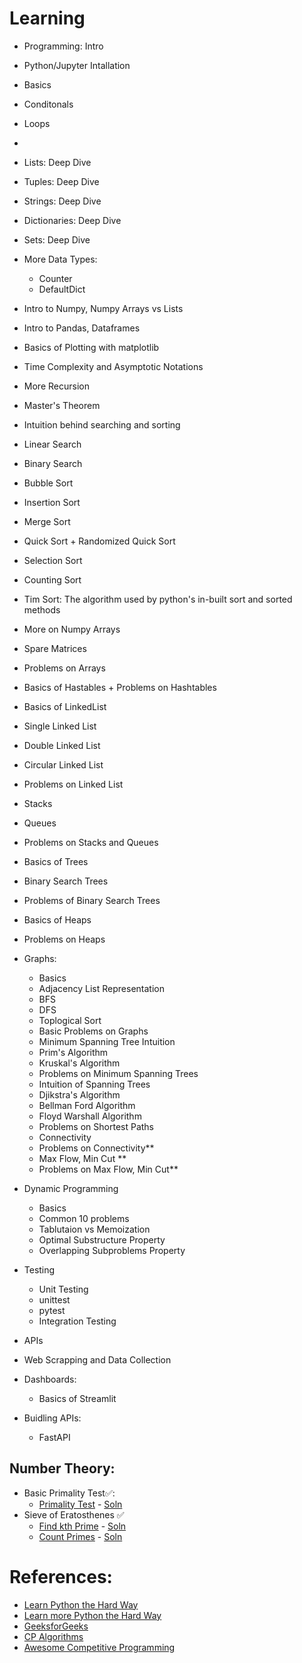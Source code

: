 # Learning


- Programming: Intro
- Python/Jupyter Intallation
- Basics
- Conditonals
- Loops
- 
- Lists: Deep Dive
- Tuples: Deep Dive
- Strings: Deep Dive
- Dictionaries: Deep Dive
- Sets: Deep Dive
- More Data Types:
    - Counter
    - DefaultDict
- Intro to Numpy, Numpy Arrays vs Lists
- Intro to Pandas, Dataframes
- Basics of Plotting with matplotlib
- Time Complexity and Asymptotic Notations
- More Recursion
- Master's Theorem
- Intuition behind searching and sorting
- Linear Search
- Binary Search
- Bubble Sort
- Insertion Sort
- Merge Sort
- Quick Sort + Randomized Quick Sort
- Selection Sort
- Counting Sort
- Tim Sort: The algorithm used by python's in-built sort and sorted methods
- More on Numpy Arrays
- Spare Matrices
- Problems on Arrays
- Basics of Hastables + Problems on Hashtables
- Basics of LinkedList
- Single Linked List
- Double Linked List
- Circular Linked List
- Problems on Linked List
- Stacks
- Queues
- Problems on Stacks and Queues
- Basics of Trees
- Binary Search Trees
- Problems of Binary Search Trees
- Basics of Heaps
- Problems on Heaps
- Graphs: 
    - Basics
    - Adjacency List Representation
    - BFS
    - DFS
    - Toplogical Sort
    - Basic Problems on Graphs
    - Minimum Spanning Tree Intuition
    - Prim's Algorithm
    - Kruskal's Algorithm
    - Problems on Minimum Spanning Trees
    - Intuition of Spanning Trees
    - Djikstra's Algorithm
    - Bellman Ford Algorithm
    - Floyd Warshall Algorithm
    - Problems on Shortest Paths
    - Connectivity
    - Problems on Connectivity**
    - Max Flow, Min Cut **
    - Problems on Max Flow, Min Cut**
- Dynamic Programming
    - Basics
    - Common 10 problems
    - Tablutaion vs Memoization
    - Optimal Substructure Property
    - Overlapping Subproblems Property

- Testing
    - Unit Testing
    - unittest
    - pytest
    - Integration Testing

- APIs

- Web Scrapping and Data Collection

- Dashboards:
    - Basics of Streamlit

- Buidling APIs:
    - FastAPI


## Number Theory:


- Basic Primality Test✅:
    - [Primality Test](https://www.codechef.com/problems/PRB01) - [Soln](./codechef/PRB01.py) 
- Sieve of Eratosthenes ✅
    - [Find kth Prime](https://www.spoj.com/problems/TDKPRIME/) - [Soln](./spoj/TDKPRIME.py)
    - [Count Primes](https://leetcode.com/problems/count-primes/) - [Soln](./leetcode/204.py)

# References:

- [Learn Python the Hard Way](https://www.amazon.com/Learn-Python-Hard-Way-Introduction/dp/0134692888)
- [Learn more Python the Hard Way](https://www.amazon.com/dp/0134123484)
- [GeeksforGeeks](https://www.geeksforgeeks.org/dynamic-programming/)
- [CP Algorithms](https://cp-algorithms.com/)
- [Awesome Competitive Programming](https://github.com/lnishan/awesome-competitive-programming)
